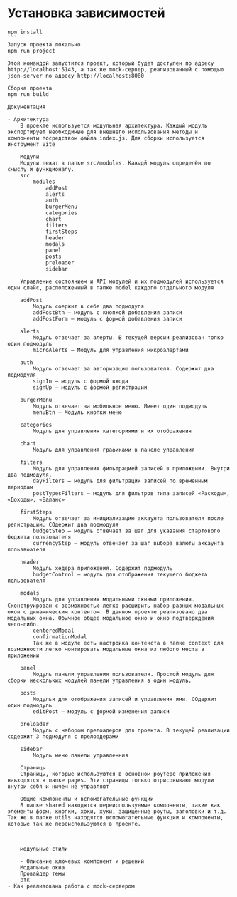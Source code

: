 # Установка зависимостей
````
npm install
```
Запуск проекта локально
npm run project

Этой командой запустится проект, который будет доступен по адресу http://localhost:5143, а так же mock-сервер, реализованный с помощью json-server по адресу http://localhost:8080

Сборка проекта
npm run build

Документация

- Архитектура
    В проекте используется модульная архитектура. Каждый модуль экспортирует необходимые для внешнего использования методы и компоненты посредством файла index.js. Для сборки используется инструмент Vite

    Модули
    Модули лежат в папке src/modules. Кажыдй модуль определён по смыслу и функционалу.
    src
        modules
            addPost
            alerts
            auth
            burgerMenu
            categories
            chart
            filters
            firstSteps
            header
            modals
            panel
            posts
            preloader
            sidebar

    Управление состоянием и API модулей и их подмодулей используется один слайс, расположенный в папке model каждого отдельного модуля

    addPost
        Модуль соержит в себе два подмодуля
        addPostBtn — модуль с кнопкой добавления записи
        addPostForm — модуль с формой добавления записи

    alerts
        Модуль отвечает за алерты. В текущей версии реализован толко один подмодуль
        microAlerts — Модуль для управления микроалертами

    auth
        Модуль отвечает за авторизацию пользователя. Содержит два подмодуля
        signIn — модуль с формой входа
        signUp — модуль с формой регистрации

    burgerMenu
        Модуль отвечает за мобильное меню. Имеет один подмодуль
        menuBtn — Модуль кнопки меню

    categories
        Модуль для управления категориями и их отображения

    chart
        Модуль для управления графиками в панеле управления

    filters
        Модуль для управления фильтрацией записей в приложении. Внутри два подмодуля.
        dayFilters — модуль для фильтрации записей по временным периодам
        postTypesFilters — модуль для фильтров типа записей «Расходы», «Доходы», «Баланс»

    firstSteps
        Модуль отвечает за инициализацию аккаунта пользователя после регистрации. СОдержит два подмодуля
        budgetStep — модуль отвечает за шаг для указания стартового бюджета пользователя
        currencyStep — модуль отвечает за шаг выбора валюты аккаунта пользвоателя

    header
        Модуль хедера приложения. Содержит подмодуль
        budgetControl — модуль для отображения текущего бюджета пользователя

    modals
        Модуль для управления модальными окнами приложения. Сконструирован с возможностью легко расширить набор разных модальных окон с динамическим контентом. В данном проекте реализовано два модальных окна. Обычное общее модальное окно и окно подтверждения чего-либо.
        centeredModal
        confirmationModal
        Так же в модуле есть настройка контекста в папке context для возможности легко монтировать модальные окна из любого места в приложении
        
    panel
        Модуль панели управления пользователя. Простой модуль для сборки нескольких модулей панели управления в один модуль.

    posts
        Модулья для отображения записей и управления ими. СОдержит один подмодуль
        editPost — модуль с формой изменения записи

    preloader
        Модуль с набором прелоадеров для проекта. В текущей реализации содержит 3 подмодуля с прелоадерами

    sidebar
        Модуль меню панели управленния

    Страницы
    Страницы, которые используются в основном роутере приложения наъходятся в папке pages. Эти страницы только отрисовывают модули внутри себя и ничем не управляют

    Общие компоненты и вспомогательные функции
    В папке shared находятся переиспользуемые компоненты, такие как элементы форм, кнопки, хоки, хуки, защищенные роуты, заголовки и т.д. Так же в папке utils находятся вспомогательные функции и компоненты, которые так же переиспользуются в проекте.


    
    модульные стили

    - Описание ключевых компонент и решений
    Модальные окна
    Провайдер темы
    ртк
- Как реализована работа с mock-сервером
